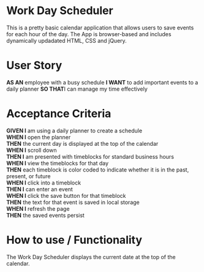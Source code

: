 # **Work Day Scheduler**

This is a pretty basic calendar application that allows users to save events for each hour of the day. The App is browser-based and includes dynamically updadated HTML, CSS and jQuery.
 
 # User Story
 **AS AN** employee with a busy schedule
**I WANT** to add important events to a daily planner
**SO THAT**I can manage my time effectively

# Acceptance Criteria
**GIVEN I** am using a daily planner to create a schedule<br>
**WHEN I** open the planner<br>
**THEN** the current day is displayed at the top of the calendar<br>
**WHEN I** scroll down<br>
**THEN I** am presented with timeblocks for standard business hours<br>
**WHEN I** view the timeblocks for that day<br>
**THEN** each timeblock is color coded to indicate whether it is in the past, present, or future<br>
**WHEN I** click into a timeblock<br>
**THEN I** can enter an event<br>
**WHEN I** click the save button for that timeblock<br>
**THEN** the text for that event is saved in local storage<br>
**WHEN I** refresh the page<br>
**THEN** the saved events persist

# **How to use / Functionality**
The Work Day Scheduler displays the current date at the top of the calendar.<br>

